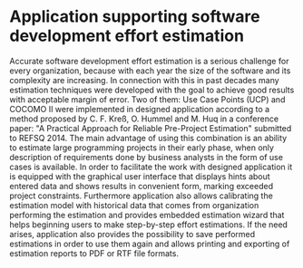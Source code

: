 # Application supporting software development effort estimation

Accurate software development effort estimation is a serious challenge for every organization, because with each year the size of the software and its complexity are increasing. In connection with this in past decades many estimation techniques were developed with the goal to achieve good results with acceptable margin of error. Two of them: Use Case Points (UCP) and COCOMO II were implemented in designed application according to a method proposed by C. F. Kreß, O. Hummel and M. Huq in a conference paper: "A Practical Approach for Reliable Pre-Project Estimation" submitted to REFSQ 2014. The main advantage of using this combination is an ability to estimate large programming projects in their early phase, when only description of requirements done by business analysts in the form of use cases is available. In order to facilitate the work with designed application it is equipped with the graphical user interface that displays hints about entered data and shows results in convenient form, marking exceeded project constraints. Furthermore application also allows calibrating the estimation model with historical data that comes from organization performing the estimation and provides embedded estimation wizard that helps beginning users to make step-by-step effort estimations. If the need arises, application also provides the possibility to save performed estimations in order to use them again and allows printing and exporting of estimation reports to PDF or RTF file formats.
